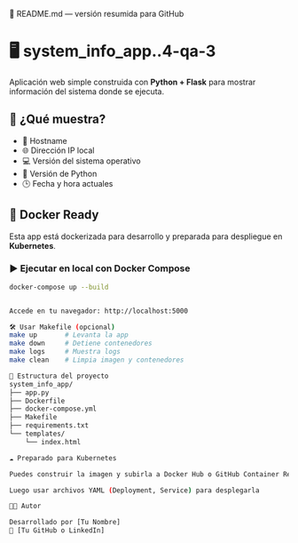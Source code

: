 📄 README.md — versión resumida para GitHub
# 🖥️ system_info_app..4-qa-3

Aplicación web simple construida con **Python + Flask** para mostrar información del sistema donde se ejecuta.

## 🚀 ¿Qué muestra?

- 🧾 Hostname
- 🌐 Dirección IP local
- 💻 Versión del sistema operativo
- 🐍 Versión de Python
- 🕒 Fecha y hora actuales

## 🐳 Docker Ready

Esta app está dockerizada para desarrollo y preparada para despliegue en **Kubernetes**.

### ▶️ Ejecutar en local con Docker Compose

```bash
docker-compose up --build


Accede en tu navegador: http://localhost:5000

🛠️ Usar Makefile (opcional)
make up       # Levanta la app
make down     # Detiene contenedores
make logs     # Muestra logs
make clean    # Limpia imagen y contenedores

📁 Estructura del proyecto
system_info_app/
├── app.py
├── Dockerfile
├── docker-compose.yml
├── Makefile
├── requirements.txt
└── templates/
    └── index.html

☁️ Preparado para Kubernetes

Puedes construir la imagen y subirla a Docker Hub o GitHub Container Registry

Luego usar archivos YAML (Deployment, Service) para desplegarla

👨‍💻 Autor

Desarrollado por [Tu Nombre]
🔗 [Tu GitHub o LinkedIn]